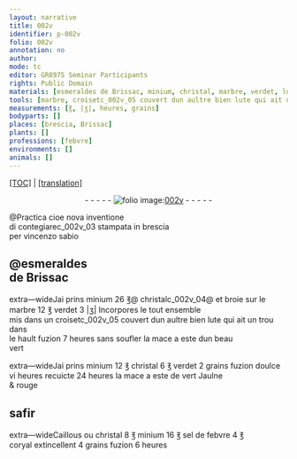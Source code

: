 ```yaml
---
layout: narrative
title: 002v
identifier: p-002v
folio: 002v
annotation: no
author:
mode: tc
editor: GR8975 Seminar Participants
rights: Public Domain
materials: [esmeraldes de Brissac, minium, christal, marbre, verdet, lute, safir, Caillous, sel de febvre, coryal]
tools: [marbre, croisetc_002v_05 couvert dun aultre bien lute qui ait un trou dans le hault]
measurements: [℥, |ʒ|, heures, grains]
bodyparts: []
places: [brescia, Brissac]
plants: []
professions: [febvre]
environments: []
animals: []
---
```


 <p><a href="{{ site.baseurl }}/diplomatic/">[TOC]</a> | <a href="{{ site.baseurl }}/texts/p-002v_tl/" target="_blank">[translation]</a></p><div class="folio" align="center">- - - - - <a href="http://gallica.bnf.fr/ark:/12148/btv1b10500001g/f10.image" target="_blank"><img src="https://cu-mkp.github.io/2017-workshop-edition/assets/photo-icon.png" alt="folio image: " style="display:inline-block; margin-bottom:-3px;"/>002v</a> - - - - - </div>  
  
@Practica cioe nova inventione<br/>di contegiarec_002v_03 stampata in <span class="pl">brescia</span><br/>per vincenzo sabio
 
 
  

## <span class="add">@<span class="m">esmeraldes<br/> de <span class="pl">Brissac</span></span></span>

 
extra—wideJai prins <span class="m">miniu<span class="exp">m</span></span> 26 <span class="ms">℥</span>@ <span class="m"><span class="exp">christ</span>al</span>c_002v_04@<span class="add"><span class="ill"></span> et broie sur le <span class="tl"><span class="m">marbre</span></span></span> 12 <span class="ms">℥</span> <span class="m">v<span class="exp">er</span>det</span> 3 <span class="ms">|ʒ|</span> Incorpore<span class="add">s</span> le tout ensemble<br/> mis dans un <span class="tl"><span class="exp">crois</span>etc_002v_05 couvert dun a<span class="exp">ultr</span>e bien <span class="m">lute</span> qui ai<span class="add">t</span> un trou dans<br/> le hault</span> fuzion 7 <span class="ms"><span class="tmp">heures</span></span> sans soufler la mace a este dun beau<br/> v<span class="exp">er</span>t
 
extra—wideJai prins <span class="m">miniu<span class="exp">m</span></span> 12 <span class="ms">℥</span> <span class="m"><span class="exp">christ</span>al</span> 6 <span class="ms">℥</span> <span class="m">v<span class="exp">er</span>det</span> 2 <span class="ms">grains</span> fuzion doulce<br/> vi <span class="ms"><span class="tmp">heures</span></span> recuicte 24 <span class="ms"><span class="tmp">heures</span></span> la mace a este de v<span class="exp">er</span>t Jaulne<br/> & rouge
 
 
  

## <span class="m">safir</span>

 
extra—wide<span class="m">Caillous</span> ou <span class="m"><span class="exp">christ</span>al</span> 8 <span class="ms">℥</span> <span class="m">miniu<span class="exp">m</span></span> 16 <span class="ms">℥</span> <span class="m">sel de <span class="pro">febvre</span></span> 4 <span class="ms">℥</span><br/> <span class="unc"><span class="m">coryal</span></span> extincellent 4 <span class="ms">grains</span> fuzion <span class="unc">6</span> <span class="ms"><span class="tmp">heures</span></span>
 
 